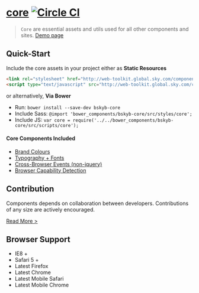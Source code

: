 [core](http://skyglobal.github.io/core/)  [![Circle CI](https://circleci.com/gh/skyglobal/core/tree/master.svg?style=svg)](https://circleci.com/gh/skyglobal/core/tree/master)
========================

> `Core` are essential assets and utils used for all other components and sites. [Demo page](http://skyglobal.github.io/core/)


## Quick-Start

Include the core assets in your project either as **Static Resources**

```html
<link rel="stylesheet" href="http://web-toolkit.global.sky.com/components/core/0.0.2/styles/core.css" />
<script type="text/javascript" src="http://web-toolkit.global.sky.com/components/core/0.0.2/scripts/core.min.js"></script>
```

or alternatively, **Via Bower**

 * Run: `bower install --save-dev bskyb-core`
 * Include Sass: `@import 'bower_components/bskyb-core/src/styles/core';`
 * Include JS: `var core = require('../../bower_components/bskyb-core/src/scripts/core');`

#### Core Components Included
 * [Brand Colours](demo/_includes/1-colours)
 * [Typography + Fonts](demo/_includes/2-typography/index.html)
 * [Cross-Browser Events (non-jquery)](demo/_includes/3-event/)
 * [Browser Capability Detection](demo/_includes/4-detect/)

## Contribution

Components depends on collaboration between developers. Contributions of any size are actively encouraged.

[Read More >](CONTRIBUTING.md)

## Browser Support

 * IE8 +
 * Safari 5 +
 * Latest Firefox
 * Latest Chrome
 * Latest Mobile Safari
 * Latest Mobile Chrome
